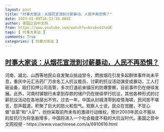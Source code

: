 ```yaml
---
layout: post
title: "时事大家谈：从烟花宣泄到讨薪暴动，人民不再恐惧？"
date: 2023-01-09T16:12:34.000Z
author: 美国之音中文网
from: https://www.youtube.com/watch?v=bcsbsd1haOE
tags: [ 时事大家谈 ]
comments: True
categories: [ 时事大家谈 ]
---
```

<!--1673280754000-->
[时事大家谈：从烟花宣泄到讨薪暴动，人民不再恐惧？](https://www.youtube.com/watch?v=bcsbsd1haOE)
------

<div>
河南、湖北、山西等地民众自发聚众挑战禁令，燃放烟花引发多起群体事件尚未平息，重庆中元汇吉药厂万余名工人抗议裁员、讨薪的抗议活动演变成暴动，工人打砸设备，殴打扣押公司高管，多次打退前来镇压的防爆警察，目前事件仍在继续发展。此外，河南村镇银行未拿到存款的储户仍在继续举行抗议，其他各种形式的讨薪抗议活动在各地层出不穷。过去一年，中国从封城清零到疫情海啸，民间苦不堪言，怨声载道，积聚了巨大的怒火和怨气。观察人士说，民众在觉醒，不甘心做“韭菜”和“人矿”，纷纷采取前所未有的激进行动维权，预计2003年民众不服从的反抗行为将急剧增多，中国将进入一个社会极度不稳的大抗议时代。美国之音中文网视频 - https://www.voachinese.com/a/6910616.html
</div>
